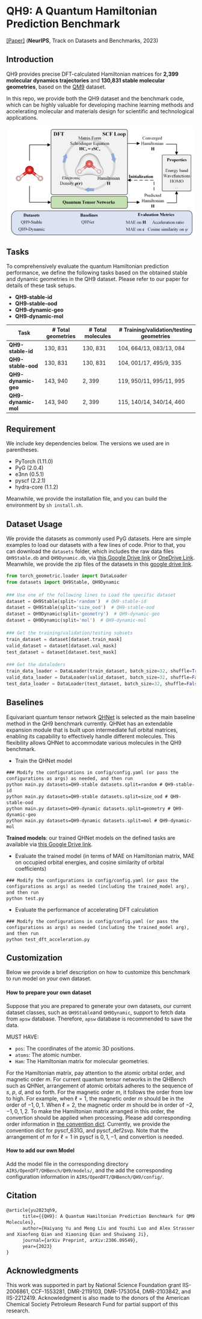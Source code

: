 # QH9: A Quantum Hamiltonian Prediction Benchmark

[[Paper]](https://arxiv.org/abs/2306.09549) (**NeurIPS**, Track on Datasets and Benchmarks, 2023)

## Introduction

QH9 provides precise DFT-calculated Hamiltonian matrices for **2,399 molecular dynamics trajectories** and **130,831  stable molecular geometries**, based on the [QM9](http://quantum-machine.org/datasets/) dataset.

In this repo, we provide both the QH9 dataset and the benchmark code, which can be highly valuable for developing machine learning methods and accelerating molecular and materials design for scientific and technological applications.

![QH9](figs/QH9.png)

## Tasks

To comprehensively evaluate the quantum Hamiltonian prediction performance, we define the following tasks based on the obtained stable and dynamic geometries in the QH9 dataset. Please refer to our paper for details of these task setups.

* **QH9-stable-id** 
* **QH9-stable-ood** 
* **QH9-dynamic-geo** 
* **QH9-dynamic-mol** 

| Task | # Total geometries | # Total molecules | # Training/validation/testing geometries|
| -------- | -------- | -------- | -------- |
|**QH9-stable-id** | 130, 831 | 130, 831 | 104, 664/13, 083/13, 084|
|**QH9-stable-ood** | 130, 831 | 130, 831 | 104, 001/17, 495/9, 335|
|**QH9-dynamic-geo** | 143, 940 | 2, 399 | 119, 950/11, 995/11, 995|
|**QH9-dynamic-mol** | 143, 940 | 2, 399 | 115, 140/14, 340/14, 460|

## Requirement

We include key dependencies below. The versions we used are in parentheses. 
* PyTorch (1.11.0)
* PyG (2.0.4)
* e3nn (0.5.1)
* pyscf (2.2.1)
* hydra-core (1.1.2)

Meanwhile, we provide the installation file, and you can build the environment by `sh install.sh`.


## Dataset Usage
We provide the datasets as commonly used PyG datasets. Here are simple examples to load our datasets with a few lines of code. Prior to that, you can download the `datasets` folder, which includes the raw data files `QH9Stable.db` and `QH9Dynamic.db`, via [this Google Drive link](https://drive.google.com/drive/folders/13pPgBh3XvN2FCpowfnA8TT4VJ0OTceNM?usp=sharing) or [OneDrive Link](https://tamucs-my.sharepoint.com/:f:/g/personal/haiyang_tamu_edu/Ev4XIVcumhVFtaI8lUkIHXABHkKnKgWSJ5LYZOo67UKO0g?e=tsXkT1). Meanwhile, we provide the zip files of the datasets in this [google drive link](https://drive.google.com/drive/u/0/folders/1LXTC8uaOQzmb76FsuGfwSocAbK5Hshfj).

```python
from torch_geometric.loader import DataLoader
from datasets import QH9Stable, QH9Dynamic

### Use one of the following lines to Load the specific dataset
dataset = QH9Stable(split='random')  # QH9-stable-id
dataset = QH9Stable(split='size_ood')  # QH9-stable-ood
dataset = QH9Dynamic(split='geometry')  # QH9-dynamic-geo
dataset = QH9Dynamic(split='mol')  # QH9-dynamic-mol

### Get the training/validation/testing subsets
train_dataset = dataset[dataset.train_mask]
valid_dataset = dataset[dataset.val_mask]
test_dataset = dataset[dataset.test_mask]

### Get the dataloders
train_data_loader = DataLoader(train_dataset, batch_size=32, shuffle=True)
valid_data_loader = DataLoader(valid_dataset, batch_size=32, shuffle=False)
test_data_loader = DataLoader(test_dataset, batch_size=32, shuffle=False)
```

## Baselines
Equivariant quantum tensor network [QHNet](https://arxiv.org/abs/2306.04922) is selected as the main baseline method in the QH9 benchmark currently. QHNet has an extendable expansion module that is built upon intermediate full orbital matrices, enabling its capability to effectively handle different molecules. This flexibility allows QHNet to accommodate various molecules in the QH9 benchmark.

* Train the QHNet model

```shell script
### Modify the configurations in config/config.yaml (or pass the configurations as args) as needed, and then run
python main.py datasets=QH9-stable datasets.split=random # QH9-stable-id
python main.py datasets=QH9-stable datasets.split=size_ood # QH9-stable-ood
python main.py datasets=QH9-dynamic datasets.split=geometry # QH9-dynamic-geo
python main.py datasets=QH9-dynamic datasets.split=mol # QH9-dynamic-mol
```

**Trained models**: our trained QHNet models on the defined tasks are available via [this Google Drive link](https://drive.google.com/drive/folders/10ebqIWLrZ672A9bFg9wLe48F-nsz7za3?usp=share_link).

* Evaluate the trained model (in terms of MAE on Hamiltonian matrix, MAE on occupied orbital energies, and  cosine similarity of orbital coefficients)
```shell script
### Modify the configurations in config/config.yaml (or pass the configurations as args) as needed (including the trained_model arg), and then run
python test.py
```

* Evaluate the performance of accelerating DFT calculation
```shell script
### Modify the configurations in config/config.yaml (or pass the configurations as args) as needed (including the trained_model arg), and then run
python test_dft_acceleration.py
```

## Customization
Below we provide a brief description on how to customize this benchmark to run model on your own dataset.

#### How to prepare your own dataset
Suppose that you are prepared to generate your own datasets, our current dataset classes, such as `QH9Stable`and `QH9Dynamic`, support to fetch data from `apsw` database.
Therefore, `apsw` database is recommended to save the data.

MUST HAVE:
* `pos`: The coordinates of the atomic 3D positions.
* `atoms`: The atomic number.
* `Ham`: The Hamiltonian matrix for molecular geometries.

For the Hamiltonian matrix, pay attention to the atomic orbital order, and magnetic order $m$.
For current quantum tensor networks in the QHBench such as QHNet, arrangement of atomic orbitals adheres to the sequence of $s$, $p$, $d$, and so forth.
For the magnetic order $m$, it follows the order from low to high. 
For example, when $\ell = 1$, the magnetic order $m$ should be in the order of $-1, 0, 1$.
When $\ell = 2$, the magnetic order $m$ should be in order of $-2, -1, 0, 1, 2$.
To make the Hamiltonian matrix arranged in this order, the convertion should be applied when processing. 
Please add corresponding order information in [the convention dict](https://github.com/divelab/AIRS/blob/46802e963505caef90e57f213314db9800004e01/OpenDFT/QHBench/QH9/datasets.py#L21).
Currently, we provide the convention dict for pyscf_631G, and pyscf_def2svp. Note that the arrangement of $m$ for $\ell=1$ in pyscf is $0, 1, -1$, and convertion is needed.

#### How to add our own Model
Add the model file in the corresponding directory `AIRS/OpenDFT/QHBench/QH9/models/`, and the add the corresponding configuration information in `AIRS/OpenDFT/QHBench/QH9/config/`. 

## Citation
```
@article{yu2023qh9,
      title={{QH9}: A Quantum Hamiltonian Prediction Benchmark for QM9 Molecules}, 
      author={Haiyang Yu and Meng Liu and Youzhi Luo and Alex Strasser and Xiaofeng Qian and Xiaoning Qian and Shuiwang Ji},
      journal={arXiv Preprint, arXiv:2306.09549},
      year={2023}
}
```

## Acknowledgments
This work was supported in part by National Science Foundation grant IIS-2006861, CCF-1553281, DMR-2119103, DMR-1753054, DMR-2103842, and IIS-2212419. Acknowledgment is also made to the donors of the American Chemical Society Petroleum Research Fund for partial support of this research.
